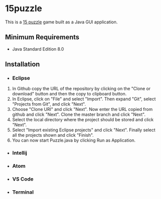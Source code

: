 # 15puzzle
This is a [15 puzzle](https://en.wikipedia.org/wiki/15_puzzle) game built as a Java GUI application.

## Minimum Requirements
* Java Standard Edition 8.0

## Installation
* ### Eclipse
1. In Github copy the URL of the repository by clicking on the "Clone or download" button and then the copy to clipboard button.
2. In Eclipse, click on "File" and select "Import". Then expand "Git", select "Projects from Git", and click "Next".
3. Choose "Clone URI" and click "Next". Now enter the URL copied from github and click "Next". Clone the master branch and click "Next".
4. Select the local directory where the project should be stored and click "Next".
5. Select "Import existing Eclipse projects" and click "Next". Finally select all the projects shown and click "Finish".
6. You can now start Puzzle.java by clicking Run as Application.

* ### Intellij

* ### Atom

* ### VS Code

* ### Terminal
